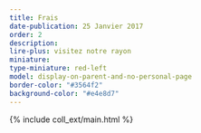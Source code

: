 ```yaml
---
title: Frais
date-publication: 25 Janvier 2017
order: 2
description: 
lire-plus: visitez notre rayon
miniature:
type-miniature: red-left
model: display-on-parent-and-no-personal-page
border-color: "#3564f2"
background-color: "#e4e8d7"
---
```



{% include coll_ext/main.html %}

